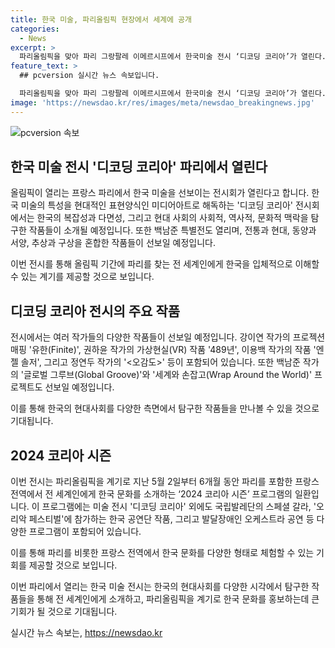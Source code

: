 ```yaml
---
title: 한국 미술, 파리올림픽 현장에서 세계에 공개
categories:
  - News
excerpt: >
  파리올림픽을 맞아 파리 그랑팔레 이메르시프에서 한국미술 전시 ‘디코딩 코리아’가 열린다. 이번 전시는 11명의 한국 미디어아트 작가들의 작품 18점을 선보이며, 백남준 특별전도 진행된다. 한국의 특성을 미디어아트로 해독하며, 현대적인 표현양식과 기술적 탁월함을 강조한다. 이를 통해 올림픽 기간 파리를 찾은 이들에게 한국을 입체적으로 이해할 수 있는 기회를 제공한다. 또한, 한국 미디어아트의 선구자인 백남준 작가와 다양한 작품들을 통해 전통과 현대, 동양과 서양, 추상과 구상을 혼합한 ‘글로벌 그루브’와 ‘세계와 손잡고’ 등을 선보인다. 파리올림픽을 계기로 전 세계에 한국 문화를 소개하는 ‘2024 코리아 시즌’의 일환으로 열린다.
feature_text: >
  ## pcversion 실시간 뉴스 속보입니다.

  파리올림픽을 맞아 파리 그랑팔레 이메르시프에서 한국미술 전시 ‘디코딩 코리아’가 열린다. 이번 전시는 11명의 한국 미디어아트 작가들의 작품 18점을 선보이며, 백남준 특별전도 진행된다. 한국의 특성을 미디어아트로 해독하며, 현대적인 표현양식과 기술적 탁월함을 강조한다. 이를 통해 올림픽 기간 파리를 찾은 이들에게 한국을 입체적으로 이해할 수 있는 기회를 제공한다. 또한, 한국 미디어아트의 선구자인 백남준 작가와 다양한 작품들을 통해 전통과 현대, 동양과 서양, 추상과 구상을 혼합한 ‘글로벌 그루브’와 ‘세계와 손잡고’ 등을 선보인다. 파리올림픽을 계기로 전 세계에 한국 문화를 소개하는 ‘2024 코리아 시즌’의 일환으로 열린다.
image: 'https://newsdao.kr/res/images/meta/newsdao_breakingnews.jpg'
---
```


<p><img src="https://newsdao.kr/res/images/meta/newsdao_breakingnews.jpg" alt="pcversion 속보" /></p>

<h2 data-ke-size="size26">한국 미술 전시 '디코딩 코리아' 파리에서 열린다</h2>

<p>올림픽이 열리는 프랑스 파리에서 한국 미술을 선보이는 전시회가 열린다고 합니다. 한국 미술의 특성을 현대적인 표현양식인 미디어아트로 해독하는 '디코딩 코리아' 전시회에서는 한국의 복잡성과 다면성, 그리고 현대 사회의 사회적, 역사적, 문화적 맥락을 탐구한 작품들이 소개될 예정입니다. 또한 백남준 특별전도 열리며, 전통과 현대, 동양과 서양, 추상과 구상을 혼합한 작품들이 선보일 예정입니다.</p>

<p>이번 전시를 통해 올림픽 기간에 파리를 찾는 전 세계인에게 한국을 입체적으로 이해할 수 있는 계기를 제공할 것으로 보입니다.</p>

<p data-ke-size="size16"></p>

<h2 data-ke-size="size26">디코딩 코리아 전시의 주요 작품</h2>

<p>전시에서는 여러 작가들의 다양한 작품들이 선보일 예정입니다. 강이연 작가의 프로젝션 매핑 '유한(Finite)', 권하윤 작가의 가상현실(VR) 작품 '489년', 이용백 작가의 작품 '엔젤 솔저', 그리고 정연두 작가의 '&lt;오감도&gt;' 등이 포함되어 있습니다. 또한 백남준 작가의 '글로벌 그루브(Global Groove)'와 '세계와 손잡고(Wrap Around the World)' 프로젝트도 선보일 예정입니다.</p>

<p>이를 통해 한국의 현대사회를 다양한 측면에서 탐구한 작품들을 만나볼 수 있을 것으로 기대됩니다.</p>

<p data-ke-size="size16"></p>

<h2 data-ke-size="size26">2024 코리아 시즌</h2>

<p>이번 전시는 파리올림픽을 계기로 지난 5월 2일부터 6개월 동안 파리를 포함한 프랑스 전역에서 전 세계인에게 한국 문화를 소개하는 ‘2024 코리아 시즌’ 프로그램의 일환입니다. 이 프로그램에는 미술 전시 '디코딩 코리아' 외에도 국립발레단의 스페셜 갈라, '오리악 페스티벌'에 참가하는 한국 공연단 작품, 그리고 발달장애인 오케스트라 공연 등 다양한 프로그램이 포함되어 있습니다.</p>

<p>이를 통해 파리를 비롯한 프랑스 전역에서 한국 문화를 다양한 형태로 체험할 수 있는 기회를 제공할 것으로 보입니다.</p>

<p data-ke-size="size16"></p>

<p>이번 파리에서 열리는 한국 미술 전시는 한국의 현대사회를 다양한 시각에서 탐구한 작품들을 통해 전 세계인에게 소개하고, 파리올림픽을 계기로 한국 문화를 홍보하는데 큰 기회가 될 것으로 기대됩니다.</p>
실시간 뉴스 속보는, <a href="https://newsdao.kr" rel="dofollow">https://newsdao.kr</a>


